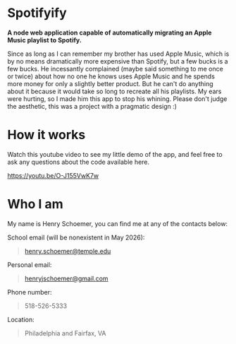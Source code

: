 # Spotifyify
**A node web application capable of automatically migrating an Apple Music playlist to Spotify.**

Since as long as I can remember my brother has used Apple Music, which is by no means dramatically more expensive than Spotify, but a few bucks is a few bucks. He incessantly complained (maybe said something to me once or twice) about how no one he knows uses Apple Music and he spends more money for only a slightly better product. But he can't do anything about it because it would take so long to recreate all his playlists. My ears were hurting, so I made him this app to stop his whining. Please don't judge the aesthetic, this was a project with a pragmatic design :)

# How it works
Watch this youtube video to see my little demo of the app, and feel free to ask any questions about the code available here.

https://youtu.be/O-J155VwK7w

# Who I am
My name is Henry Schoemer, you can find me at any of the contacts below:

School email (will be nonexistent in May 2026): 

> henry.schoemer@temple.edu

Personal email:

> henryjschoemer@gmail.com

Phone number:

> 518-526-5333

Location:

> Philadelphia and Fairfax, VA
